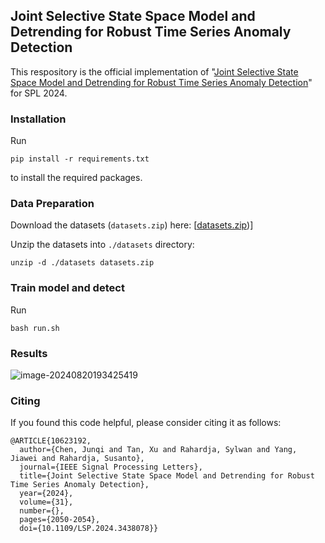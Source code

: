 ## Joint Selective State Space Model and Detrending for Robust Time Series Anomaly Detection

This respository is the official implementation of "[Joint Selective State Space Model and Detrending for Robust Time Series Anomaly Detection](https://ieeexplore.ieee.org/document/10623192/)" for SPL 2024. 



### Installation

Run

```
pip install -r requirements.txt
```

to install the required packages.



### Data Preparation

Download the datasets (`datasets.zip`) here: [[datasets.zip](https://mailnwpueducn-my.sharepoint.com/:u:/g/personal/jqchen_mail_nwpu_edu_cn/EVJZQ3fmAPpGjQryQ6RVZaIBX5qY-SBt-30Q2C9zR2AkDA?e=f7lHbq))]

Unzip the datasets into `./datasets` directory:

```
unzip -d ./datasets datasets.zip
```



### Train model and detect

Run

```
bash run.sh
```



### Results

![image-20240820193425419]([image-20240820193425419.png](https://github.com/aaaceo890/mamba_tsad/blob/master/README/image-20240820193425419.png))



### Citing

If you found this code helpful, please consider citing it as follows:

```
@ARTICLE{10623192,
  author={Chen, Junqi and Tan, Xu and Rahardja, Sylwan and Yang, Jiawei and Rahardja, Susanto},
  journal={IEEE Signal Processing Letters}, 
  title={Joint Selective State Space Model and Detrending for Robust Time Series Anomaly Detection}, 
  year={2024},
  volume={31},
  number={},
  pages={2050-2054},
  doi={10.1109/LSP.2024.3438078}}
```



